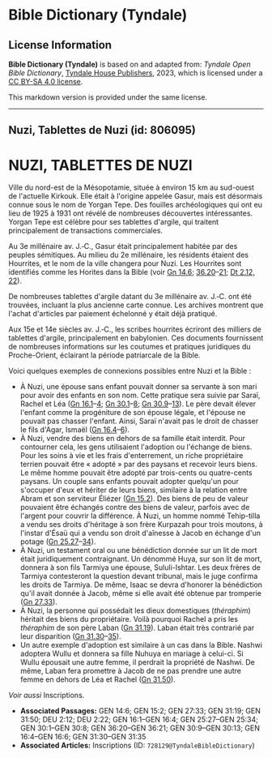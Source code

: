 # Bible Dictionary (Tyndale)

## License Information

**Bible Dictionary (Tyndale)** is based on and adapted from: _Tyndale Open Bible Dictionary_, [Tyndale House Publishers](https://tyndaleopenresources.com/), 2023, which is licensed under a [CC BY-SA 4.0 license](https://creativecommons.org/licenses/by-sa/4.0/legalcode.en).

This markdown version is provided under the same license.



--------------------------------

## Nuzi, Tablettes de Nuzi (id: 806095)

NUZI, TABLETTES DE NUZI
=======================

Ville du nord\-est de la Mésopotamie, située à environ 15 km au sud\-ouest de l'actuelle Kirkouk. Elle était à l'origine appelée Gasur, mais est désormais connue sous le nom de Yorgan Tepe. Des fouilles archéologiques qui ont eu lieu de 1925 à 1931 ont révélé de nombreuses découvertes intéressantes. Yorgan Tepe est célèbre pour ses tablettes d'argile, qui traitent principalement de transactions commerciales.

Au 3e millénaire av. J.‑C., Gasur était principalement habitée par des peuples sémitiques. Au milieu du 2e millénaire, les résidents étaient des Hourrites, et le nom de la ville changera pour Nuzi. Les Hourrites sont identifiés comme les Horites dans la Bible (voir [Gn 14\.6](https://ref.ly/Gen14:6); [36\.20](https://ref.ly/Gen36:20-Gen36:21)–[21](https://ref.ly/Gen36:20-Gen36:21); [Dt 2\.12, 22](https://ref.ly/Deut2:12,Deut2:22)).

De nombreuses tablettes d'argile datant du 3e millénaire av. J.‑C. ont été trouvées, incluant la plus ancienne carte connue. Les archives montrent que l'achat d'articles par paiement échelonné y était déjà pratiqué.

Aux 15e et 14e siècles av. J.‑C., les scribes hourrites écriront des milliers de tablettes d'argile, principalement en babylonien. Ces documents fournissent de nombreuses informations sur les coutumes et pratiques juridiques du Proche\-Orient, éclairant la période patriarcale de la Bible.

Voici quelques exemples de connexions possibles entre Nuzi et la Bible :

* À Nuzi, une épouse sans enfant pouvait donner sa servante à son mari pour avoir des enfants en son nom. Cette pratique sera suivie par Saraï, Rachel et Léa ([Gn 16\.1](https://ref.ly/Gen16:1-Gen16:4)–[4](https://ref.ly/Gen16:1-Gen16:4); [Gn 30\.1](https://ref.ly/Gen30:1-Gen30:8)–[8](https://ref.ly/Gen30:1-Gen30:8); [Gn 30\.9](https://ref.ly/Gen30:9-Gen30:13)–[13](https://ref.ly/Gen30:9-Gen30:13)). Le père devait élever l'enfant comme la progéniture de son épouse légale, et l'épouse ne pouvait pas chasser l'enfant. Ainsi, Saraï n'avait pas le droit de chasser le fils d'Agar, Ismaël ([Gn 16\.4](https://ref.ly/Gen16:4-Gen16:6)–[6](https://ref.ly/Gen16:4-Gen16:6)).
* À Nuzi, vendre des biens en dehors de sa famille était interdit. Pour contourner cela, les gens utilisaient l'adoption ou l'échange de biens. Pour les soins à vie et les frais d'enterrement, un riche propriétaire terrien pouvait être « adopté » par des paysans et recevoir leurs biens. Le même homme pouvait être adopté par trois\-cents ou quatre\-cents paysans. Un couple sans enfants pouvait adopter quelqu'un pour s'occuper d'eux et hériter de leurs biens, similaire à la relation entre Abram et son serviteur Éliézer ([Gn 15\.2](https://ref.ly/Gen15:2)). Des biens de peu de valeur pouvaient être échangés contre des biens de valeur, parfois avec de l'argent pour couvrir la différence. À Nuzi, un homme nommé Tehip\-tilla a vendu ses droits d'héritage à son frère Kurpazah pour trois moutons, à l'instar d'Ésaü qui a vendu son droit d'aînesse à Jacob en échange d'un potage ([Gn 25\.27](https://ref.ly/Gen25:27-Gen25:34)–[34](https://ref.ly/Gen25:27-Gen25:34)).
* À Nuzi, un testament oral ou une bénédiction donnée sur un lit de mort était juridiquement contraignant. Un dénommé Huya, sur son lit de mort, donnera à son fils Tarmiya une épouse, Sululi\-Ishtar. Les deux frères de Tarmiya contesteront la question devant tribunal, mais le juge confirma les droits de Tarmiya. De même, Isaac se devra d'honorer la bénédiction qu'il avait donnée à Jacob, même si elle avait été obtenue par tromperie ([Gn 27\.33](https://ref.ly/Gen27:33)).
* À Nuzi, la personne qui possédait les dieux domestiques (*théraphim*) héritait des biens du propriétaire. Voilà pourquoi Rachel a pris les *théraphim* de son père Laban ([Gn 31\.19](https://ref.ly/Gen31:19)). Laban était très contrarié par leur disparition ([Gn 31\.30](https://ref.ly/Gen31:30-Gen31:35)–[35](https://ref.ly/Gen31:30-Gen31:35)).
* Un autre exemple d'adoption est similaire à un cas dans la Bible. Nashwi adoptera Wullu et donnera sa fille Nuhuya en mariage à celui\-ci. Si Wullu épousait une autre femme, il perdrait la propriété de Nashwi. De même, Laban fera promettre à Jacob de ne pas prendre une autre femme en dehors de Léa et Rachel ([Gn 31\.50](https://ref.ly/Gen31:50)).

*Voir aussi* Inscriptions.

* **Associated Passages:** GEN 14:6; GEN 15:2; GEN 27:33; GEN 31:19; GEN 31:50; DEU 2:12; DEU 2:22; GEN 16:1–GEN 16:4; GEN 25:27–GEN 25:34; GEN 30:1–GEN 30:8; GEN 36:20–GEN 36:21; GEN 30:9–GEN 30:13; GEN 16:4–GEN 16:6; GEN 31:30–GEN 31:35
* **Associated Articles:** Inscriptions (ID: `728129@TyndaleBibleDictionary`)

